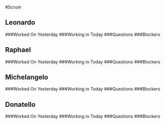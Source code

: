 #Scrum
## Leonardo
###Worked On Yesterday
###Working in Today
###Questions
###Blockers

## Raphael
###Worked On Yesterday
###Working in Today
###Questions
###Blockers

## Michelangelo
###Worked On Yesterday
###Working in Today
###Questions
###Blockers

## Donatello
###Worked On Yesterday
###Working in Today
###Questions
###Blockers
